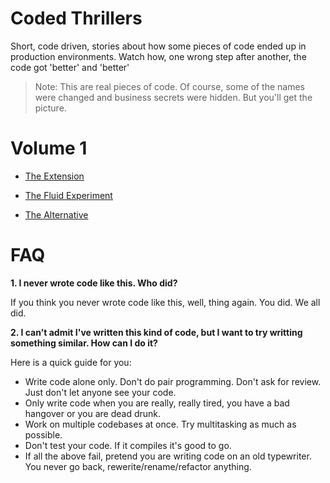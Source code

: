 # Coded Thrillers

Short, code driven, stories about how some pieces of code ended up in production environments. Watch how, one wrong step after another, the code got 'better' and 'better'

> Note: This are real pieces of code. Of course, some of the names were changed and business secrets were hidden. But you'll get the picture.

# Volume 1

- [The Extension](0101theExtension.md)

- [The Fluid Experiment](0102theFluidExperiment.md)

- [The Alternative](0103theAlternative.md)


# FAQ

**1. I never wrote code like this. Who did?**

  If you think you never wrote code like this, well, thing again. You did. We all did.

**2. I can't admit I've written this kind of code, but I want to try writting something similar. How can I do it?**

  Here is a quick guide for you:

  - Write code alone only. Don't do pair programming. Don't ask for review. Just don't let anyone see your code.
  - Only write code when you are really, really tired, you have a bad hangover or you are dead drunk.
  - Work on multiple codebases at once. Try multitasking as much as possible.
  - Don't test your code. If it compiles it's good to go.
  - If all the above fail, pretend you are writing code on an old typewriter. You never go back, rewerite/rename/refactor anything.
